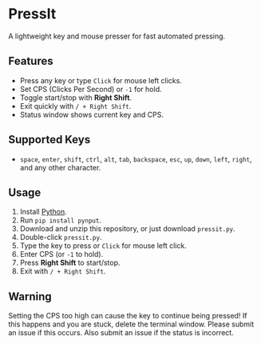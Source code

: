 # PressIt

A lightweight key and mouse presser for fast automated pressing.

## Features

* Press any key or type `Click` for mouse left clicks.
* Set CPS (Clicks Per Second) or `-1` for hold.
* Toggle start/stop with **Right Shift**.
* Exit quickly with `/ + Right Shift`.
* Status window shows current key and CPS.

## Supported Keys

* `space`, `enter`, `shift`, `ctrl`, `alt`, `tab`, `backspace`, `esc`, `up`, `down`, `left`, `right`, and any other character.

## Usage

1. Install [Python](https://python.org).
2. Run `pip install pynput`.
3. Download and unzip this repository, or just download `pressit.py`.
4. Double-click `pressit.py`.
5. Type the key to press or `Click` for mouse left click.
6. Enter CPS (or `-1` to hold).
7. Press **Right Shift** to start/stop.
8. Exit with `/ + Right Shift`.

## Warning
Setting the CPS too high can cause the key to continue being pressed! If this happens and you are stuck, delete the terminal window. Please submit an issue if this occurs. Also submit an issue if the status is incorrect.
